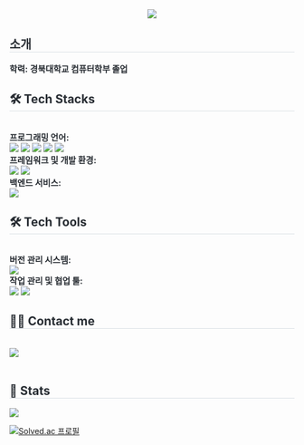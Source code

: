 <div align= "center">
    <img src="https://capsule-render.vercel.app/api?type=waving&color=gradient&height=180&text=Github%20Profile&animation=&fontColor=ffffff&fontSize=60" />
    </div>
    <div style="text-align: left;"> 
    <h2 style="border-bottom: 1px solid #d8dee4; color: #282d33;"> 소개 </h2>  
    <div style="font-weight: 700; font-size: 15px; text-align: left; color: #282d33;"> 학력: 경북대학교 컴퓨터학부 졸업 </div> 
    </div>
    <div style="text-align: left;">
    <h2 style="border-bottom: 1px solid #d8dee4; color: #282d33;"> 🛠️ Tech Stacks </h2> <br> 
    <div style="margin: ; text-align: left;" "text-align: left;"> 
          <div style="font-weight: 700; font-size: 15px; text-align: left; color: #282d33;"> 프로그래밍 언어: </div> 
          <img src="https://img.shields.io/badge/C-A8B9CC?style=flat-square&logo=C&logoColor=white">
          <img src="https://img.shields.io/badge/C++-00599C?style=flat-square&logo=C%2B%2B&logoColor=white">
          <img src="https://img.shields.io/badge/Java-007396?style=flat-square&logo=Java&logoColor=white">
          <img src="https://img.shields.io/badge/Kotlin-7F52FF?style=for-the-badge&logo=Kotlin&logoColor=white">
          <img src="https://img.shields.io/badge/Dart-0175C2?style=for-the-badge&logo=Dart&logoColor=white">
          <div style="font-weight: 700; font-size: 15px; text-align: left; color: #282d33;"> 프레임워크 및 개발 환경: </div> 
          <img src="https://img.shields.io/badge/Android-3DDC84?style=flat-square&logo=Android&logoColor=white">
          <img src="https://img.shields.io/badge/Flutter-02569B?style=flat-square&logo=Flutter&logoColor=white">
          <div style="font-weight: 700; font-size: 15px; text-align: left; color: #282d33;"> 백엔드 서비스: </div> 
        <img src="https://img.shields.io/badge/Firebase-FFCA28?style=flat-square&logo=Firebase&logoColor=white">
             <div style="margin: ; text-align: left;" "text-align: left;"> 
     <h2 style="border-bottom: 1px solid #d8dee4; color: #282d33;"> 🛠️ Tech Tools </h2> <br> 
          <div style="font-weight: 700; font-size: 15px; text-align: left; color: #282d33;"> 버전 관리 시스템: </div> 
          <img src="https://img.shields.io/badge/Git-F05032?style=flat-square&logo=Git&logoColor=white">
          <div style="font-weight: 700; font-size: 15px; text-align: left; color: #282d33;"> 작업 관리 및 협업 툴: </div> 
          <img src="https://img.shields.io/badge/Github-181717?style=flat-square&logo=Github&logoColor=white">
          <img src="https://img.shields.io/badge/Notion-000000?style=flat-square&logo=Notion&logoColor=white">
          </div>
    </div>
    <div style="text-align: left;">
    <h2 style="border-bottom: 1px solid #d8dee4; color: #282d33;"> 🧑‍💻 Contact me </h2> <br> 
    <div style="text-align: left;"> <a href=mailto:khy2k16241@gmai.com> <img src="https://img.shields.io/badge/Gmail-EA4335?style=flat-square&logo=Gmail&logoColor=white&link=mailto:khy2k16241@gmai.com"> </a>
          </div>  <br> 
    <div style="text-align: left;">  </div> 
    </div>
    <div style="text-align: left;"> 
    <h2 style="border-bottom: 1px solid #d8dee4; color: #282d33;"> 
        🏅 Stats </h2> <img src="https://github-readme-stats.vercel.app/api/top-langs/?username=kimgihun1234&layout=compact&bg_color=180,00000000,ffffff&title_color=000000&text_color=000000"
           /> </div> 
    </div>


[![Solved.ac 프로필](http://mazassumnida.wtf/api/v2/generate_badge?boj=y2k16241)](https://solved.ac/y2k16241)
